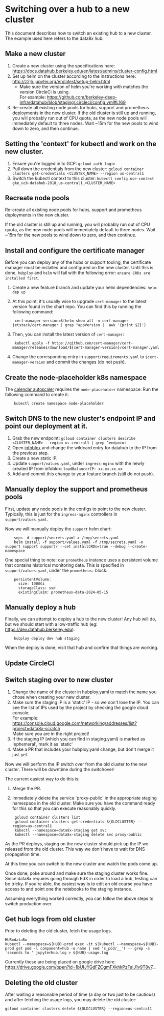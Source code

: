 # Switching over a hub to a new cluster

This document describes how to switch an existing hub to a new cluster.  The example used here refers to the data8x hub.

## Make a new cluster
1. Create a new cluster using the specifications here:  
   https://docs.datahub.berkeley.edu/en/latest/admins/cluster-config.html
2. Set up helm on the cluster according to the instructions here:  
   http://z2jh.jupyter.org/en/latest/setup-helm.html
     - Make sure the version of helm you're working with matches the version CircleCI is using.  
       For example:  https://github.com/berkeley-dsep-infra/datahub/blob/staging/.circleci/config.yml#L169
3. Re-create all existing node pools for hubs, support and prometheus deployments in the new cluster.  If the old cluster is still up and running, you will probably run out of CPU quota, as the new node pools will immediately default to three nodes.  Wait ~15m for the new pools to wind down to zero, and then continue.

## Setting the 'context' for kubectl and work on the new cluster.
1. Ensure you're logged in to GCP:  `gcloud auth login`
2. Pull down the credentials from the new cluster:  `gcloud container clusters get-credentials <CLUSTER_NAME> --region us-central1`
3. Switch the kubectl context to this cluster:  `kubectl config use-context gke_ucb-datahub-2018_us-central1_<CLUSTER_NAME>`

## Recreate node pools
Re-create all existing node pools for hubs, support and prometheus deployments in the new cluster.

If the old cluster is still up and running, you will probably run out of CPU quota, as the new node pools will immediately default to three nodes.  Wait ~15m for the new pools to wind down to zero, and then continue.

## Install and configure the certificate manager
Before you can deploy any of the hubs or support tooling, the certificate manager must be installed and
configured on the new cluster.  Until this is done, `hubploy` and `helm` will fail with the following error:
`ensure CRDs are installed first`.

1. Create a new feature branch and update your helm dependencies:  `helm dep up`
2. At this point, it's usually wise to upgrade `cert-manager` to the latest version found in the chart repo.
   You can find this by running the following command:

		cert-manager-version=$(helm show all -n cert-manager jetstack/cert-manager | grep ^appVersion |  awk '{print $2}')

3. Then, you can install the latest version of `cert-manager`:

		kubectl apply -f https://github.com/cert-manager/cert-manager/releases/download/${cert-manager-version}/cert-manager.yaml

4. Change the corresponding entry in `support/requirements.yaml` to `$cert-manager-version` and commit the changes (do not push).

## Create the node-placeholder k8s namespace
The [calendar autoscaler](https://docs.datahub.berkeley.edu/en/latest/admins/howto/calendar-scaler.html) requires the `node-placeholder` namespace.  Run the following command to create it:

		kubectl create namespace node-placeholder

## Switch DNS to the new cluster's endpoint IP and point our deployment at it.
1. Grab the new endpoint:  `gcloud container clusters describe <CLUSTER_NAME> --region us-central1 | grep ^endpoint`
2. Open [infoblox](https://infoblox.net.berkeley.edu) and change the wildcard entry for datahub to the IP from the previous step.
3. Create a new static IP.
4. Update `support/values.yaml`, under `ingress-nginx` with the newly created IP from infoblox:  `loadBalancerIP: xx.xx.xx.xx`
5. Add and commit this change to your feature branch (still do not push).

## Manually deploy the support and prometheus pools
First, update any node pools in the configs to point to the new cluster.  Typically, this is just for the `ingress-nginx` controllers in `support/values.yaml`.

Now we will manually deploy the `support` helm chart:

		sops -d support/secrets.yaml > /tmp/secrets.yaml
		helm install -f support/values.yaml -f /tmp/secrets.yaml -n support support support/ --set installCRDs=true --debug --create-namespace

One special thing to note: our `prometheus` instance uses a persistent volume that contains historical monitoring data.  This is specified in `support/values.yaml`, under the `prometheus:` block:

		persistentVolume:
		  size: 1000Gi
		  storageClass: ssd
		  existingClaim: prometheus-data-2024-05-15

## Manually deploy a hub
Finally, we can attempt to deploy a hub to the new cluster!  Any hub will do, but we should start with a low-traffic hub (eg:  https://dev.datahub.berkeley.edu).


		hubploy deploy dev hub staging

When the deploy is done, visit that hub and confirm that things are working.

## Update CircleCI


## Switch staging over to new cluster
1. Change the name of the cluster in hubploy.yaml to match the name you chose when creating your new cluster.
2. Make sure the staging IP is a 'static' IP - so we don't lose the IP.  You can see the list of IPs used by the project by checking the google cloud console.  
   For example:  https://console.cloud.google.com/networking/addresses/list?project=data8x-scratch  
   Make sure you are in the right project! 
3. If the staging IP (which you can find in staging.yaml) is marked as 'ephemeral', mark it as 'static'
4. Make a PR that includes your hubploy.yaml change, but don't merge it just yet.

Now we will perform the IP switch over from the old cluster to the new cluster.  There will be downtime during the switchover!

The current easiest way to do this is:
1. Merge the PR.
2. Immediately delete the service 'proxy-public' in the appropriate staging namespace in the old cluster. Make sure you have the command ready for this so that you can execute reasonably quickly.

		gcloud container clusters list
		gcloud container clusters get-credentials ${OLDCLUSTER} --region=us-central1
		kubectl --namespace=data8x-staging get svc
		kubectl --namespace=data8x-staging delete svc proxy-public
		
As the PR deploys, staging on the new cluster should pick up the IP we released from the old cluster.  This way we don't have to wait for DNS propagation time.

At this time you can switch to the new cluster and watch the pods come up.

Once done, poke around and make sure the staging cluster works fine.  Since data8x requires going through EdX in order to load a hub, testing can be tricky.  If you're able, the easiest way is to edit an old course you have access to and point one the notebooks to the staging instance.

Assuming everything worked correctly, you can follow the above steps to switch production over.

## Get hub logs from old cluster
Prior to deleting the old cluster, fetch the usage logs.

    HUB=data8x
    kubectl --namespace=${HUB}-prod exec -it $(kubectl --namespace=${HUB}-prod get pod -l component=hub -o name | sed 's_pod/__') -- grep -a 'seconds to ' jupyterhub.log > ${HUB}-usage.log

Currently these are being placed on google drive here:  
  https://drive.google.com/open?id=1bUIJYGdFZCgmFXkhkPzFalJ1v9T8v7__

## Deleting the old cluster

After waiting a reasonable period of time (a day or two just to be cautious) and after fetching the usage logs, you may delete the old cluster:

    gcloud container clusters delete ${OLDCLUSTER} --region=us-central1
